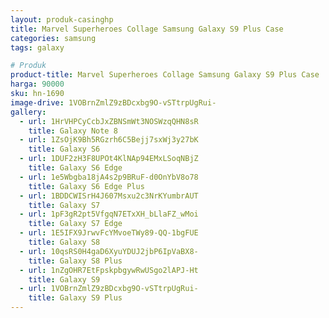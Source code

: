 ```yaml
---
layout: produk-casinghp
title: Marvel Superheroes Collage Samsung Galaxy S9 Plus Case
categories: samsung
tags: galaxy

# Produk
product-title: Marvel Superheroes Collage Samsung Galaxy S9 Plus Case
harga: 90000
sku: hn-1690
image-drive: 1VOBrnZmlZ9zBDcxbg9O-vSTtrpUgRui-
gallery:
  - url: 1HrVHPCyCcbJxZBNSmWt3NOSWzqQHN8sR
    title: Galaxy Note 8
  - url: 1ZsOjK9Bh5RGzrh6C5Bejj7sxWj3y27bK
    title: Galaxy S6
  - url: 1DUF2zH3F8UPOt4KlNAp94EMxLSoqNBjZ
    title: Galaxy S6 Edge
  - url: 1e5Wbgba18jA4s2p9BRuF-d0OnYbV8o78
    title: Galaxy S6 Edge Plus
  - url: 1BDDCWISrH4J607Msxu2c3NrKYumbrAUT
    title: Galaxy S7
  - url: 1pF3gR2pt5VfgqN7ETxXH_bLlaFZ_wMoi
    title: Galaxy S7 Edge
  - url: 1E5IFX9JrwvFcYMvoeTWy89-QQ-1bgFUE
    title: Galaxy S8
  - url: 10qsRS0H4gaD6XyuYDUJ2jbP6IpVaBX8-
    title: Galaxy S8 Plus
  - url: 1nZgOHR7EtFpskpbgywRwUSgo2lAPJ-Ht
    title: Galaxy S9
  - url: 1VOBrnZmlZ9zBDcxbg9O-vSTtrpUgRui-
    title: Galaxy S9 Plus
---
```


